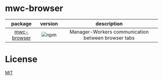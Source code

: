 # mwc-browser

|               package               |                     version                      |                    description                     |
| :---------------------------------: | :----------------------------------------------: | :------------------------------------------------: |
| [mwc-browser](packages/mwc-browser) | ![npm](https://img.shields.io/npm/v/mwc-browser) | Manager-Workers communication between browser tabs |

# License

[MIT](LICENSE)
